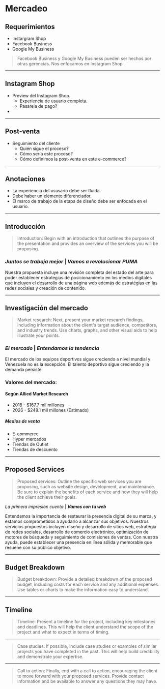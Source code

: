 # Mercadeo

## Requerimientos

- Instargram Shop
- Facebook Business
- Google My Business

> Facebook Business y Google My Business pueden ser hechos por otras gerencias. Nos enfocamos en Instagram Shop

---

## Instagram Shop

- Preview del Instagram Shop.
    - Experiencia de usuario completa.
    - Pasarela de pago?
- 

---
## Post-venta
- Seguimiento del cliente
    - Quién sigue el proceso?
    - Cómo sería este proceso?
    - Cómo definimos la post-venta en este e-commerce?

---
## Anotaciones

- La experiencia del ususario debe ser fluida.
- Debe haber un elemento diferenciador.
- El marco de trabajo de la etapa de diseño debe ser enfocada en el usuario.
---
## Introducción

> Introduction: Begin with an introduction that outlines the purpose of the presentation and provides an overview of the services you will be proposing.

### *Juntos se trabaja mejor* | ***Vamos a revolucionar PUMA***

Nuestra propuesta incluye una revisión completa del estado del arte para poder establecer estrategias de posicionamiento en los medios digitales que incluyen el desarrollo de una página web además de estratégias en las redes sociales y creación de contenido.

---
## Investigación del mercado
> Market research: Next, present your market research findings, including information about the client's target audience, competitors, and industry trends. Use charts, graphs, and other visual aids to help illustrate your points.

### *El mercado* | ***Entendamos la tendencia***

El mercado de los equipos deportivos sigue creciendo a nivel mundial y Venezuela no es la excepción. El talento deportivo sigue creciendo y la demanda persiste.

### Valores del mercado:

#### Según Allied Market Research
- 2018 - $167.7 mil millones
- 2026 - $248.1 mil millones (Estimado)

##### Medios de venta
- E-commerce
- Hyper mercados
- Tiendas de Outlet
- Tiendas de descuento

---
## Proposed Services
> Proposed services: Outline the specific web services you are proposing, such as website design, development, and maintenance. Be sure to explain the benefits of each service and how they will help the client achieve their goals.
 
 *La primera impresión cuenta* | ***Vamos con tu web***

Entendemos la importancia de restaurar la presencia digital de su marca, y estamos comprometidos a ayudarlo a alcanzar sus objetivos. Nuestros servicios propuestos incluyen diseño y desarrollo de sitios web, estrategia de redes sociales, desarrollo de comercio electrónico, optimización de motores de búsqueda y seguimiento de comisiones de ventas. Con nuestra ayuda, puede establecer una presencia en línea sólida y memorable que resuene con su público objetivo.

---
## Budget Breakdown
> Budget breakdown: Provide a detailed breakdown of the proposed budget, including costs for each service and any additional expenses. Use tables or charts to make the information easy to understand.

---
## Timeline
> Timeline: Present a timeline for the project, including key milestones and deadlines. This will help the client understand the scope of the project and what to expect in terms of timing.
---
> Case studies: If possible, include case studies or examples of similar projects you have completed in the past. This will help build credibility and demonstrate your expertise.
---
> Call to action: Finally, end with a call to action, encouraging the client to move forward with your proposed services. Provide contact information and be available to answer any questions they may have.